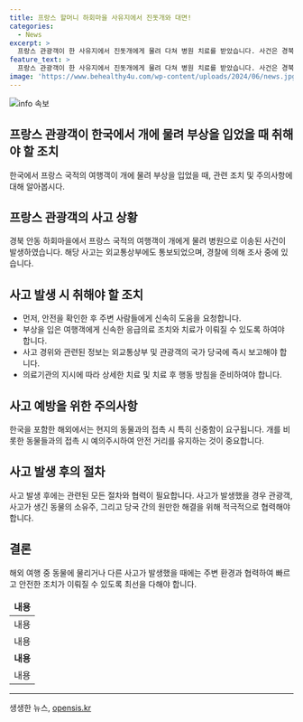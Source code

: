```yaml
---
title: 프랑스 할머니 하회마을 사유지에서 진돗개와 대면!
categories:
  - News
excerpt: >
  프랑스 관광객이 한 사유지에서 진돗개에게 물려 다쳐 병원 치료를 받았습니다. 사건은 경북 안동 하회마을에서 발생했으며, 외교통상부에도 통보되었습니다. 70대 여성 A씨는 종아리를 4cm 상처를 입었고, 병원 측은 전염병 예방 치료를 진행했습니다. 경찰은 사고를 접수했지만 별도 사건으로 이첩하지 않았으며, 견주는 모든 치료비를 부담하기로 했습니다. A씨는 사건을 널리 알리길 원하지 않는다고 밝혔습니다.
feature_text: >
  프랑스 관광객이 한 사유지에서 진돗개에게 물려 다쳐 병원 치료를 받았습니다. 사건은 경북 안동 하회마을에서 발생했으며, 외교통상부에도 통보되었습니다. 70대 여성 A씨는 종아리를 4cm 상처를 입었고, 병원 측은 전염병 예방 치료를 진행했습니다. 경찰은 사고를 접수했지만 별도 사건으로 이첩하지 않았으며, 견주는 모든 치료비를 부담하기로 했습니다. A씨는 사건을 널리 알리길 원하지 않는다고 밝혔습니다.
image: 'https://www.behealthy4u.com/wp-content/uploads/2024/06/news.jpg'
---
```


<p><img src="https://www.behealthy4u.com/wp-content/uploads/2024/06/news.jpg" alt="info 속보" /></p>

<h2>프랑스 관광객이 한국에서 개에 물려 부상을 입었을 때 취해야 할 조치</h2>

<p>한국에서 프랑스 국적의 여행객이 개에 물려 부상을 입었을 때, 관련 조치 및 주의사항에 대해 알아봅시다.</p>

<h2 data-ke-size="size26">프랑스 관광객의 사고 상황</h2>

<p data-ke-size="size16">경북 안동 하회마을에서 프랑스 국적의 여행객이 개에게 물려 병원으로 이송된 사건이 발생하였습니다. 해당 사고는 외교통상부에도 통보되었으며, 경찰에 의해 조사 중에 있습니다.</p>

<h2 data-ke-size="size26">사고 발생 시 취해야 할 조치</h2>

<ul>
<li>먼저, 안전을 확인한 후 주변 사람들에게 신속히 도움을 요청합니다.</li>
<li>부상을 입은 여행객에게 신속한 응급의료 조치와 치료가 이뤄질 수 있도록 하여야 합니다.</li>
<li>사고 경위와 관련된 정보는 외교통상부 및 관광객의 국가 당국에 즉시 보고해야 합니다.</li>
<li>의료기관의 지시에 따라 상세한 치료 및 치료 후 행동 방침을 준비하여야 합니다.</li>
</ul>

<h2 data-ke-size="size26">사고 예방을 위한 주의사항</h2>

<p data-ke-size="size16">한국을 포함한 해외에서는 현지의 동물과의 접촉 시 특히 신중함이 요구됩니다. 개를 비롯한 동물들과의 접촉 시 예의주시하여 안전 거리를 유지하는 것이 중요합니다.</p>

<h2 data-ke-size="size26">사고 발생 후의 절차</h2>

<p data-ke-size="size16">사고 발생 후에는 관련된 모든 절차와 협력이 필요합니다. 사고가 발생했을 경우 관광객, 사고가 생긴 동물의 소유주, 그리고 당국 간의 원만한 해결을 위해 적극적으로 협력해야 합니다.</p>

<h2 data-ke-size="size26">결론</h2>

<p data-ke-size="size16">해외 여행 중 동물에 물리거나 다른 사고가 발생했을 때에는 주변 환경과 협력하여 빠르고 안전한 조치가 이뤄질 수 있도록 최선을 다해야 합니다.</p>

<table>
<thead>
<tr>
<td style="text-align: center; height: 17px;"><b>내용</b></td>
</tr>
</thead>
<tbody>
<tr>
<td style="text-align: center; height: 17px;">내용</td>
</tr>
<tr>
<td style="text-align: center; height: 17px;">내용</td>
</tr>
<tr>
<td style="text-align: center; height: 17px;"><b>내용</b></td>
</tr>
<tr>
<td style="text-align: center; height: 17px;">내용</td>
</tr>
</tbody>
</table>

<hr>
생생한 뉴스, <a href="https://opensis.kr" rel="dofollow">opensis.kr</a>


